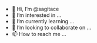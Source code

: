 - 👋 Hi, I’m @sagitace
- 👀 I’m interested in ...
- 🌱 I’m currently learning ...
- 💞️ I’m looking to collaborate on ...
- 📫 How to reach me ...

<!---
sagitace/sagitace is a ✨ special ✨ repository because its `README.md` (this file) appears on your GitHub profile.
You can click the Preview link to take a look at your changes.
--->
